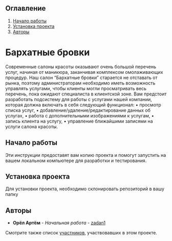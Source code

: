 ## Оглавление
1. [Начало работы](#Начало-работы)
2. [Установка проекта](#Установка-проекта)
3. [Авторы](#Авторы)

# Бархатные бровки

Современные салоны красоты оказывают очень большой перечень услуг, начиная от маникюра, заканчивая комплексом омолаживающих процедур. Наш салон “Бархатные бровки” старается не отставать от рынка, поэтому администраторам необходимо иметь возможность управлять услугами, чтобы клиенты могли просматривать весь перечень, пока ожидают специалиста в клиентской зоне.
Вам предстоит разработать подсистему для работы с услугами нашей компании, которая должна включать в себя следующий функционал:
• просмотр списка услуг,
• добавление/удаление/редактирование данных об услугах,
• работа с дополнительными изображениями к услугам,
• запись клиента на услугу,
• управление ближайшими записями на услуги салона красоты.


## Начало работы

Эти инструкции предоставят вам копию проекта и помогут запустить на вашем локальном компьютере для разработки и тестирования.

## Установка проекта

Для установки проекта, необходимо склонировать репозиторий в вашу папку

## Авторы

* **Орёл Артём** - *Начальная работа* - [zadan1](https://github.com/Chappik/BarhatniyeBrovki.git)

Смотрите также список [участников](https://github.com/Chappik), участвовавших в этом проекте.
